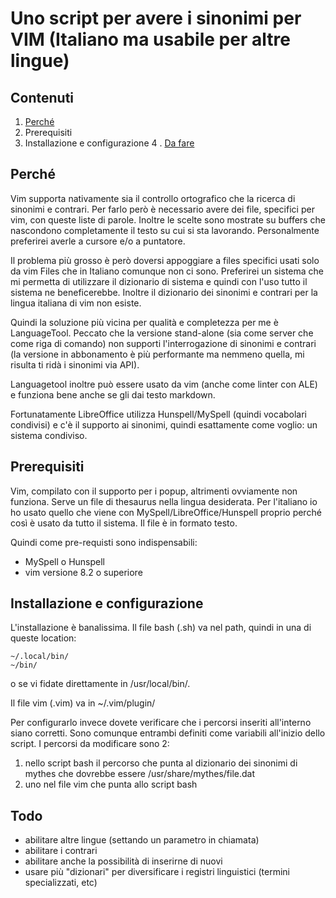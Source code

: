 # Uno script per avere i sinonimi per VIM (Italiano ma usabile per altre lingue)

## Contenuti
1. [Perché](#perche)
2. Prerequisiti
3. Installazione e configurazione
4
. [Da fare](#todo)

<a name="perche"></a>
## Perché
Vim supporta nativamente sia il controllo ortografico che la ricerca di sinonimi e contrari. Per farlo però è necessario avere dei file, specifici per vim, con queste liste di parole. Inoltre le scelte sono mostrate su buffers che nascondono completamente il testo su cui si sta lavorando. Personalmente preferirei averle a cursore e/o a puntatore.

Il problema più grosso è però doversi appoggiare a files specifici usati solo da vim Files che in Italiano comunque non ci sono. Preferirei un sistema che mi permetta di utilizzare il dizionario di sistema e quindi con l'uso tutto il sistema ne beneficerebbe.
Inoltre il dizionario dei sinonimi e contrari per la lingua italiana di vim non esiste.

Quindi la soluzione più vicina per qualità e completezza per me è LanguageTool. Peccato che la versione stand-alone (sia come server che come riga di comando) non supporti l'interrogazione di sinonimi e contrari (la versione in abbonamento è più performante ma nemmeno quella, mi risulta ti ridà i sinonimi via API).

Languagetool inoltre può essere usato da vim (anche come linter con ALE) e funziona bene anche se gli dai testo markdown.

Fortunatamente LibreOffice utilizza Hunspell/MySpell (quindi vocabolari condivisi) e c'è il supporto ai sinonimi, quindi esattamente come voglio: un sistema condiviso.


<a name="prereq"></a>
## Prerequisiti
Vim, compilato con il supporto per i popup, altrimenti ovviamente non funziona.
Serve un file di thesaurus nella lingua desiderata. Per l'italiano io ho usato quello che viene con MySpell/LibreOffice/Hunspell proprio perché così è usato da tutto il sistema. Il file è in formato testo.

Quindi come pre-requisti sono indispensabili:
* MySpell o Hunspell
* vim versione 8.2 o superiore

<a name="install"></a>
## Installazione e configurazione

L'installazione è banalissima.
Il file bash (.sh) va nel path, quindi in una di queste location:  
```
~/.local/bin/
~/bin/  
```
o se vi fidate direttamente in /usr/local/bin/.

Il file vim (.vim) va in ~/.vim/plugin/

Per configurarlo invece dovete verificare che i percorsi inseriti all'interno siano corretti. Sono comunque entrambi definiti come variabili all'inizio dello script. I percorsi da modificare sono 2:
1. nello script bash il percorso che punta al dizionario dei sinonimi di mythes che dovrebbe essere /usr/share/mythes/file.dat
2. uno nel file vim che punta allo script bash

<a name="todo"></a>
## Todo
* abilitare altre lingue (settando un parametro in chiamata)
* abilitare i contrari
* abilitare anche la possibilità di inserirne di nuovi
* usare più "dizionari" per diversificare i registri linguistici (termini specializzati, etc)
